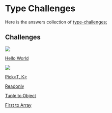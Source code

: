 # Type Challenges

Here is the answers collection of [type-challenges](https://github.com/type-challenges/type-challenges);

## Challenges

![](https://img.shields.io/badge/-warm--up-teal)

[Hello World](https://github.com/yuetong3yu/type-challenges/blob/master/collection/hello-world.md)

![](https://img.shields.io/badge/-easy-7aad0c)

[Pick<T, K>](https://github.com/yuetong3yu/type-challenges/blob/master/collection/Pick%3CT%2C%20K%3E.md)

[Readonly](https://github.com/yuetong3yu/type-challenges/blob/master/collection/Readonly.md)

[Tuple to Object](https://github.com/yuetong3yu/type-challenges/blob/master/collection/tuple-to-object.md)

[First to Array](https://github.com/yuetong3yu/type-challenges/blob/master/collection/first-to-array.md)
